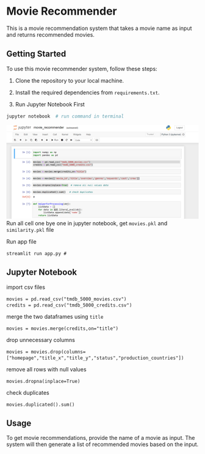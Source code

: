 # Movie Recommender

This is a movie recommendation system that takes a movie name as input and returns recommended movies.

## Getting Started

To use this movie recommender system, follow these steps:

1. Clone the repository to your local machine.
2. Install the required dependencies from `requirements.txt`.

3. Run Jupyter Notebook First
``` python []
jupyter notebook  # run command in terminal 
```
![Image Description](./jupyter_notebook.png)
Run all cell one bye one in jupyter notebook, get `movies.pkl` and `similarity.pkl` file

Run app file
``` python3 []
streamlit run app.py #
```

## Jupyter Notebook

import csv files

``` python3 []
movies = pd.read_csv("tmdb_5000_movies.csv")
credits = pd.read_csv("tmdb_5000_credits.csv")
```

merge the two dataframes using `title`
``` python3 []
movies = movies.merge(credits,on="title")
```

drop unnecessary columns
``` python3 []
movies = movies.drop(columns=["homepage","title_x","title_y","status","production_countries"])
```

remove all rows with null values
``` python3 []
movies.dropna(inplace=True)
```

check duplicates
``` python3 []
movies.duplicated().sum()
```

## Usage

To get movie recommendations, provide the name of a movie as input. The system will then generate a list of recommended movies based on the input.
